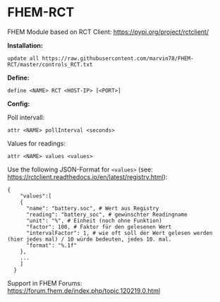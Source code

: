 # FHEM-RCT

FHEM Module based on RCT Client: https://pypi.org/project/rctclient/

**Installation:** 

`update all https://raw.githubusercontent.com/marvin78/FHEM-RCT/master/controls_RCT.txt` 

**Define:**

`define <NAME> RCT <HOST-IP> [<PORT>]`

**Config:**

Poll intervall:

`attr <NAME> pollInterval <seconds>` 

Values for readings:

`attr <NAME> values <values>`

Use the following JSON-Format for `<values>` (see: https://rctclient.readthedocs.io/en/latest/registry.html):

```
{
    "values":[
    {
      "name": "battery.soc", # Wert aus Registry
      "reading": "battery_soc", # gewünschter Readingname
      "unit": "%", # Einheit (noch ohne Funktion)
      "factor": 100, # Faktor für den gelesenen Wert
      "intervalFactor": 1, # wie oft soll der Wert gelesen werden (hier jedes mal) / 10 würde bedeuten, jedes 10. mal.
      "format": "%.1f"
    },
    ...
    ]
  }
```

Support in FHEM Forums: https://forum.fhem.de/index.php/topic,120219.0.html

